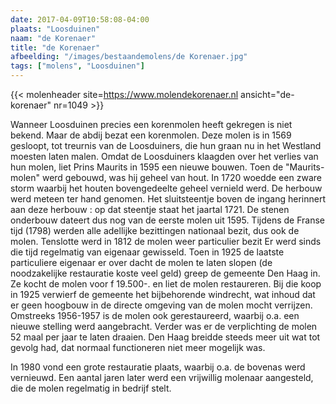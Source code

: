 ```yaml
---
date: 2017-04-09T10:58:08-04:00
plaats: "Loosduinen"
naam: "de Korenaer"
title: "de Korenaer"
afbeelding: "/images/bestaandemolens/de Korenaer.jpg"
tags: ["molens", "Loosduinen"]
---
```

{{< molenheader site=https://www.molendekorenaer.nl ansicht="de-korenaer" nr=1049 >}}

Wanneer Loosduinen precies een korenmolen heeft gekregen is niet bekend.
Maar de abdij bezat een korenmolen. Deze molen is in 1569 gesloopt, tot
treurnis van de Loosduiners, die hun graan nu in het Westland moesten
laten malen. Omdat de Loosduiners klaagden over het verlies van hun
molen, liet Prins Maurits in 1595 een nieuwe bouwen. Toen de
"Maurits-molen" werd gebouwd, was hij geheel van hout. In 1720 woedde
een zware storm waarbij het houten bovengedeelte geheel vernield werd.
De herbouw werd meteen ter hand genomen. Het sluitsteentje boven de
ingang herinnert aan  deze herbouw : op dat steentje staat het jaartal
1721. De stenen onderbouw dateert dus nog van de eerste molen uit 1595.
Tijdens de Franse tijd (1798) werden alle adellijke bezittingen
nationaal bezit, dus ook de molen. Tenslotte werd in 1812 de molen weer
particulier bezit  Er werd sinds die tijd regelmatig van eigenaar
gewisseld. Toen in 1925 de laatste particuliere eigenaar er over dacht
de molen te laten slopen (de noodzakelijke restauratie koste veel geld)
greep de gemeente Den Haag in. Ze kocht de molen voor f 19.500-. en liet
de molen restaureren.  Bij die koop in 1925 verwierf de gemeente het
bijbehorende windrecht, wat inhoud dat er geen hoogbouw in de directe
omgeving van de molen mocht verrijzen. Omstreeks 1956-1957 is de molen
ook gerestaureerd, waarbij o.a. een nieuwe stelling werd aangebracht.
Verder was er de verplichting de molen 52 maal per jaar te laten
draaien. Den Haag breidde steeds meer uit wat tot gevolg had, dat
normaal functioneren niet meer mogelijk was. 
      
In 1980 vond een grote restauratie plaats, waarbij o.a. de bovenas werd vernieuwd. Een aantal
jaren later werd een vrijwillig molenaar aangesteld, die de molen
regelmatig in bedrijf stelt.

